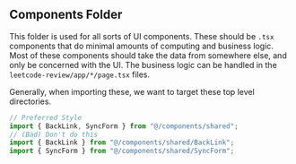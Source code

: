 ## Components Folder

This folder is used for all sorts of UI components. These should be `.tsx` components that do minimal amounts of computing and business logic. Most of these components should take the data from somewhere else, and only be concerned with the UI. The business logic can be handled in the `leetcode-review/app/*/page.tsx` files.

Generally, when importing these, we want to target these top level directories.

```js
// Preferred Style
import { BackLink, SyncForm } from "@/components/shared";
// (Bad) Don't do this
import { BackLink } from "@/components/shared/BackLink";
import { SyncForm } from "@/components/shared/SyncForm";
```
